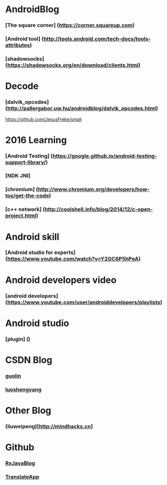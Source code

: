 # AndroidBlog
### [The square corner] (https://corner.squareup.com)
### [Android tool] (http://tools.android.com/tech-docs/tools-attributes)
### [shadowsocks] (https://shadowsocks.org/en/download/clients.html)

# Decode
### [dalvik_opcodes] (http://pallergabor.uw.hu/androidblog/dalvik_opcodes.html)
https://github.com/JesusFreke/smali

# 2016 Learning
### [Android Testing] (https://google.github.io/android-testing-support-library/)
### [NDK JNI] 
### [chromium] (http://www.chromium.org/developers/how-tos/get-the-code)
### [c++ network] (http://coolshell.info/blog/2014/12/c-open-project.html)

# Android skill
### [Android studio for experts] (https://www.youtube.com/watch?v=Y2GC6P5hPeA)

# Android developers video
### [android developers] (https://www.youtube.com/user/androiddevelopers/playlists)

# Android studio
### [plugin] ()

# CSDN Blog
### [guolin](http://blog.csdn.net/guolin_blog)
### [luoshengyang](http://blog.csdn.net/luoshengyang/)


# Other Blog
### (liuweipeng)[http://mindhacks.cn]

# Github
### [RxJavaBlog](https://github.com/lzyzsd/Awesome-RxJava)
### [TranslateApp](https://github.com/maoruibin/TranslateApp)
